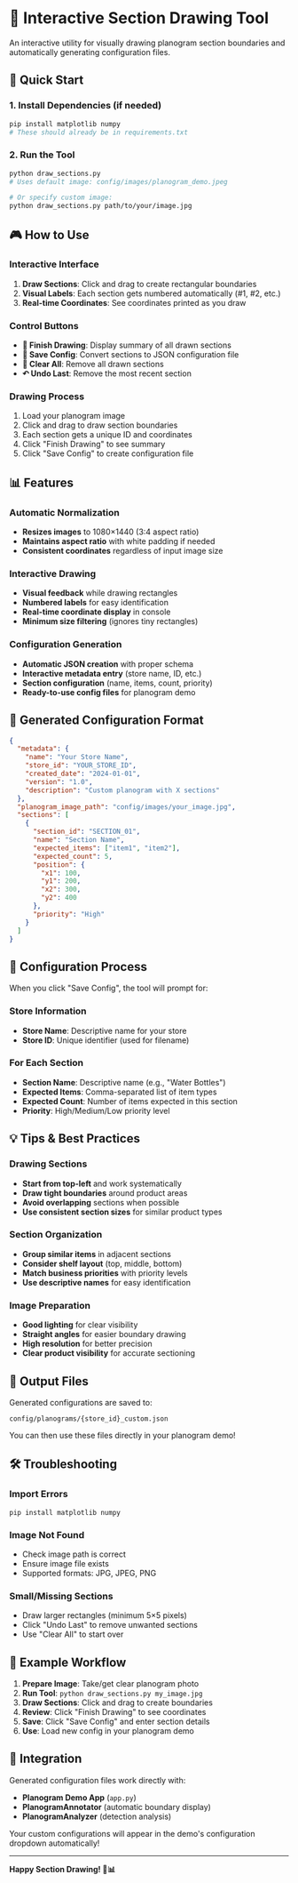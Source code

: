 # 🎯 Interactive Section Drawing Tool

An interactive utility for visually drawing planogram section boundaries and automatically generating configuration files.

## 🚀 Quick Start

### 1. Install Dependencies (if needed)
```bash
pip install matplotlib numpy
# These should already be in requirements.txt
```

### 2. Run the Tool
```bash
python draw_sections.py
# Uses default image: config/images/planogram_demo.jpeg

# Or specify custom image:
python draw_sections.py path/to/your/image.jpg
```

## 🎮 How to Use

### **Interactive Interface**
1. **Draw Sections**: Click and drag to create rectangular boundaries
2. **Visual Labels**: Each section gets numbered automatically (#1, #2, etc.)
3. **Real-time Coordinates**: See coordinates printed as you draw

### **Control Buttons**
- **🎯 Finish Drawing**: Display summary of all drawn sections
- **💾 Save Config**: Convert sections to JSON configuration file
- **🧹 Clear All**: Remove all drawn sections
- **↶ Undo Last**: Remove the most recent section

### **Drawing Process**
1. Load your planogram image
2. Click and drag to draw section boundaries
3. Each section gets a unique ID and coordinates
4. Click "Finish Drawing" to see summary
5. Click "Save Config" to create configuration file

## 📊 Features

### **Automatic Normalization**
- **Resizes images** to 1080×1440 (3:4 aspect ratio)
- **Maintains aspect ratio** with white padding if needed
- **Consistent coordinates** regardless of input image size

### **Interactive Drawing**
- **Visual feedback** while drawing rectangles
- **Numbered labels** for easy identification
- **Real-time coordinate display** in console
- **Minimum size filtering** (ignores tiny rectangles)

### **Configuration Generation**
- **Automatic JSON creation** with proper schema
- **Interactive metadata entry** (store name, ID, etc.)
- **Section configuration** (name, items, count, priority)
- **Ready-to-use config files** for planogram demo

## 🔧 Generated Configuration Format

```json
{
  "metadata": {
    "name": "Your Store Name",
    "store_id": "YOUR_STORE_ID",
    "created_date": "2024-01-01",
    "version": "1.0",
    "description": "Custom planogram with X sections"
  },
  "planogram_image_path": "config/images/your_image.jpg",
  "sections": [
    {
      "section_id": "SECTION_01",
      "name": "Section Name",
      "expected_items": ["item1", "item2"],
      "expected_count": 5,
      "position": {
        "x1": 100,
        "y1": 200,
        "x2": 300,
        "y2": 400
      },
      "priority": "High"
    }
  ]
}
```

## 📝 Configuration Process

When you click "Save Config", the tool will prompt for:

### **Store Information**
- **Store Name**: Descriptive name for your store
- **Store ID**: Unique identifier (used for filename)

### **For Each Section**
- **Section Name**: Descriptive name (e.g., "Water Bottles")
- **Expected Items**: Comma-separated list of item types
- **Expected Count**: Number of items expected in this section
- **Priority**: High/Medium/Low priority level

## 💡 Tips & Best Practices

### **Drawing Sections**
- **Start from top-left** and work systematically
- **Draw tight boundaries** around product areas
- **Avoid overlapping** sections when possible
- **Use consistent section sizes** for similar product types

### **Section Organization**
- **Group similar items** in adjacent sections
- **Consider shelf layout** (top, middle, bottom)
- **Match business priorities** with priority levels
- **Use descriptive names** for easy identification

### **Image Preparation**
- **Good lighting** for clear visibility
- **Straight angles** for easier boundary drawing
- **High resolution** for better precision
- **Clear product visibility** for accurate sectioning

## 📂 Output Files

Generated configurations are saved to:
```
config/planograms/{store_id}_custom.json
```

You can then use these files directly in your planogram demo!

## 🛠️ Troubleshooting

### **Import Errors**
```
pip install matplotlib numpy
```

### **Image Not Found**
- Check image path is correct
- Ensure image file exists
- Supported formats: JPG, JPEG, PNG

### **Small/Missing Sections**
- Draw larger rectangles (minimum 5×5 pixels)
- Click "Undo Last" to remove unwanted sections
- Use "Clear All" to start over

## 🎯 Example Workflow

1. **Prepare Image**: Take/get clear planogram photo
2. **Run Tool**: `python draw_sections.py my_image.jpg`
3. **Draw Sections**: Click and drag to create boundaries
4. **Review**: Click "Finish Drawing" to see coordinates
5. **Save**: Click "Save Config" and enter section details
6. **Use**: Load new config in your planogram demo

## 🔗 Integration

Generated configuration files work directly with:
- **Planogram Demo App** (`app.py`)
- **PlanogramAnnotator** (automatic boundary display)
- **PlanogramAnalyzer** (detection analysis)

Your custom configurations will appear in the demo's configuration dropdown automatically!

---

**Happy Section Drawing! 🎨📊** 